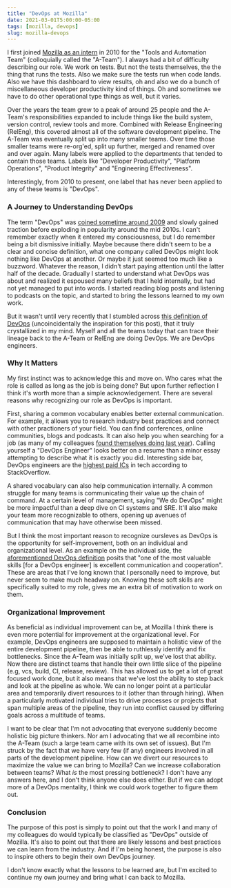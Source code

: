 ```yaml
---
title: "DevOps at Mozilla"
date: 2021-03-01T5:00:00-05:00
tags: [mozilla, devops]
slug: mozilla-devops
---
```


I first joined [Mozilla as an intern](https://ahal.ca/blog/2011/why-mozilla-is-awesome/) in 2010 for
the "Tools and Automation Team" (colloquially called the "A-Team"). I always had a bit of
difficulty describing our role. We work on tests. But not the tests themselves, the the thing that
runs the tests. Also we make sure the tests run when code lands. Also we have this dashboard to view
results, oh and also we do a bunch of miscellaneous developer productivity kind of things. Oh and
sometimes we have to do other operational type things as well, but it varies.

Over the years the team grew to a peak of around 25 people and the A-Team's responsibilities
expanded to include things like the build system, version control, review tools and
more. Combined with Release Engineering (RelEng), this covered almost all of
the software development pipeline. The A-Team was eventually split up into many smaller
teams. Over time those smaller teams were re-org'ed, split up further, merged and renamed over and
over again. Many labels were applied to the departments that tended to contain those teams. Labels
like "Developer Productivity", "Platform Operations", "Product Integrity" and "Engineering
Effectiveness".

Interestingly, from 2010 to present, one label that has never been applied to any of these teams is
"DevOps".

<!--more-->

### A Journey to Understanding DevOps

The term "DevOps" was [coined sometime around
2009](https://devops.com/the-origins-of-devops-whats-in-a-name/) and slowly gained traction before
exploding in popularity around the mid 2010s. I can't remember exactly when it entered my
consciousness, but I do remember being a bit dismissive initially. Maybe because there didn't seem
to be a clear and concise definition, what one company called DevOps might look nothing like DevOps
at another. Or maybe it just seemed too much like a buzzword. Whatever the reason, I didn't start
paying attention until the latter half of the decade. Gradually I started to understand what DevOps
was about and realized it espoused many beliefs that I held internally, but had not yet managed to
put into words. I started reading blog posts and listening to podcasts on the topic, and started to
bring the lessons learned to my own work.

But it wasn't until very recently that I stumbled across [this definition of
DevOps](https://www.imaginarycloud.com/blog/devops-engineer/) (uncoincidentally the inspiration for
this post), that it truly crystallized in my mind. Myself and all the teams today that can trace
their lineage back to the A-Team or RelEng are doing DevOps. We are DevOps engineers.

### Why It Matters

My first instinct was to acknowledge this and move on. Who cares what the role is called as long
as the job is being done? But upon further reflection I think it's worth more than a simple
acknowledgement. There are several reasons why recognizing our role as DevOps is important.

First, sharing a common vocabulary enables better external communication. For example, it allows you
to research industry best practices and connect with other practioners of your field. You can find
conferences, online communities, blogs and podcasts. It can also help you when searching for a job
(as many of my colleagues [found themselves doing last
year](https://blog.mozilla.org/blog/2020/08/11/changing-world-changing-mozilla/)). Calling yourself
a "DevOps Engineer" looks better on a resume than a minor essay attempting to describe what it is
exactly you did. Interesting side bar, DevOps engineers are the [highest paid ICs](https://stackoverflow.blog/2020/02/12/stack-overflow-salary-reports-are-out-now-how-does-your-company-compare/) in tech according to
StackOverflow.

A shared vocabulary can also help communication internally. A common struggle for many teams is
communicating their value up the chain of command. At a certain level of management, saying "We do
DevOps" might be more impactful than a deep dive on CI systems and SRE. It'll also make your team more
recognizable to others, opening up avenues of communication that may have otherwise been missed.

But I think the most important reason to recognize oursleves as DevOps is the opportunity for
self-improvement, both on an individual and organizational level. As an example on the individual
side, the [aforementioned DevOps definition](https://www.imaginarycloud.com/blog/devops-engineer/)
posits that "one of the most valuable skills [for a DevOps engineer] is excellent communication and
cooperation". These are areas that I've long known that I personally need to improve, but never seem
to make much headway on. Knowing these soft skills are specifically suited to my role, gives me an
extra bit of motivation to work on them.


### Organizational Improvement

As beneficial as individual improvement can be, at Mozilla I think there is even more potential for
improvement at the organizational level. For example, DevOps engineers are supposed to maintain a
holistic view of the entire development pipeline, then be able to ruthlessly identify and fix
bottlenecks. Since the A-Team was initially split up, we've lost that ability. Now there are
distinct teams that handle their own little slice of the pipeline (e.g, vcs, build, CI, release,
review). This has allowed us to get a lot of great focused work done, but it also means that we've
lost the ability to step back and look at the pipeline as whole. We can no longer point at a
particular area and temporarily divert resources to it (other than through hiring). When a
particularly motivated individual tries to drive processes or projects that span multiple areas of
the pipeline, they run into conflict caused by differing goals across a multitude of teams.

I want to be clear that I'm not advocating that everyone suddenly become holistic big picture
thinkers. Nor am I advocating that we all recombine into the A-Team (such a large team came with
its own set of issues). But I'm struck by the fact that we have very few (if any) engineers involved
in all parts of the development pipeline. How can we divert our resources to maximize the value we
can bring to Mozilla? Can we increase collaboration between teams? What *is* the most pressing
bottleneck? I don't have any answers here, and I don't think anyone else does either.
But if we can adopt more of a DevOps mentality, I think we could work together to figure them out.

### Conclusion

The purpose of this post is simply to point out that the work I and many of my
colleagues do would typically be classified as "DevOps" outside of Mozilla. It's also to point out
that there are likely lessons and best practices we can learn from the industry. And if I'm being
honest, the purpose is also to inspire others to begin their own DevOps journey.

I don't know exactly what the lessons to be learned are, but I'm excited to continue my own
journey and bring what I can back to Mozilla.
